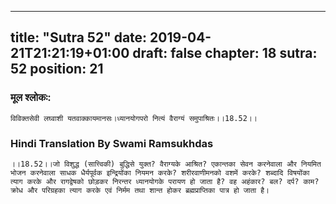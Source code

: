 
---
title: "Sutra 52"
date: 2019-04-21T21:21:19+01:00
draft: false
chapter: 18
sutra: 52
position: 21
---
### मूल श्लोकः:
```
विविक्तसेवी लघ्वाशी यतवाक्कायमानसः।ध्यानयोगपरो नित्यं वैराग्यं समुपाश्रितः।।18.52।।

```

### Hindi Translation By Swami Ramsukhdas
```
।।18.52।।जो विशुद्ध (सात्त्विकी) बुद्धिसे युक्त? वैराग्यके आश्रित? एकान्तका सेवन करनेवाला और नियमित भोजन करनेवाला साधक धैर्यपूर्वक इन्द्रियोंका नियमन करके? शरीरवाणीमनको वशमें करके? शब्दादि विषयोंका त्याग करके और रागद्वेषको छोड़कर निरन्तर ध्यानयोगके परायण हो जाता है? वह अहंकार? बल? दर्प? काम? क्रोध और परिग्रहका त्याग करके एवं निर्मम तथा शान्त होकर ब्रह्मप्राप्तिका पात्र हो जाता है।

```

